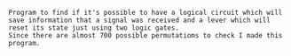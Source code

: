 	Program to find if it's possible to have a logical circuit which will save information that a signal was received and a lever which will reset its state just using two logic gates.
	Since there are almost 700 possible permutatioms to check I made this program.
